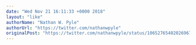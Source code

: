 ```yaml
---
date: "Wed Nov 21 16:11:33 +0000 2018"
layout: "like"
authorName: "Nathan W. Pyle"
authorUrl: "https://twitter.com/nathanwpyle"
originalPost: "https://twitter.com/nathanwpyle/status/1065276540202696709"
---
```

